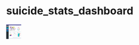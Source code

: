 # suicide_stats_dashboard
<img src="https://github.com/Devesan/suicide_stats_dashboard/blob/main/Screenshot%202020-12-19%20at%2010.59.20%20PM.png" width="40" height="40" />
